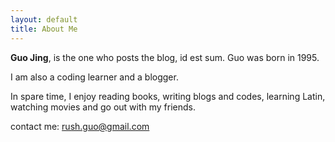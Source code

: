```yaml
---
layout: default
title: About Me
---
```


**Guo Jing**, is the one who posts the blog, id est sum. Guo was born in 1995.

I am also a coding learner and a blogger.

In spare time, I enjoy reading books, writing blogs and codes, learning Latin, watching movies and go out with my friends.

contact me: <rush.guo@gmail.com>